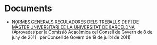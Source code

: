 # Documents
+ [NORMES GENERALS REGULADORES DELS TREBALLS DE FI DE MÀSTER UNIVERSITARI
DE LA UNIVERSITAT DE BARCELONA](https://github.com/DataScienceUB/PFM/blob/master/Documents/normes_TFM.pdf) (Aprovades per la Comissió Acadèmica del Consell de Govern de 8 de juny de 2011 i per Consell de Govern de 19 de juliol de 2011)
